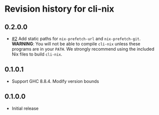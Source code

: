 # Revision history for cli-nix

## 0.2.0.0

* [#2](https://github.com/obsidiansystems/cli-nix) Add static paths for `nix-prefetch-url` and `nix-prefetch-git`.
  **WARNING**: You will not be able to compile `cli-nix` unless these programs are in your `PATH`.
  We strongly recommend using the included Nix files to build `cli-nix`.

## 0.1.0.1

* Support GHC 8.8.4. Modify version bounds

## 0.1.0.0
* Initial release
